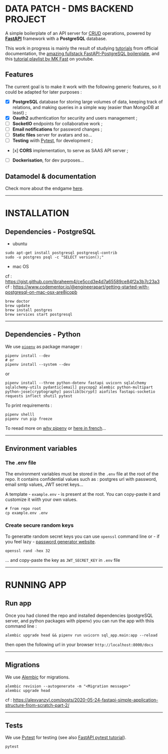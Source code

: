 # DATA PATCH - DMS BACKEND PROJECT

A simple boilerplate of an API server for [CRUD][CRUD_def] operations, powered by **[FastAPI][fastapi]** framework with a **PostgreSQL** database. 

This work in progress is mainly the result of studying [tutorials][fastapi-tuto] from official documentation, the [amazing fullstack FastAPI-PostgreSQL boilerplate][fastapi-boilerplate], and this [tutorial playlist by MK Fast][MK-Fast] on youtube.

## Features

The current goal is to make it work with the following generic features, so it could be adapted for later purposes :

- [x] **PostgreSQL** database for storing large volumes of data,  keeping track of relations, and making queries in a simple way (easier than MongoDB at least)  ;
- [x] **Oauth2** authentication for securiity and users management ;
- [ ] **SocketIO** endpoints for collaborative work ;
- [ ] **Email notifications** for password changes ;
- [ ] **Static files** server for avatars and so...
- [ ] **Testing** wiith [Pytest][pytest], for development ;
- [x] **CORS** implementation, to serve as SAAS API server ;
- [ ] **Dockerisation**, for dev purposes...

## Datamodel & documentation

Check more about the endgame [here](docs/README.md).

---

# INSTALLATION

<!-- ## 1/ Virtual env python -->

<!-- ```shell
pip install virtualenv
virtualenv env
source venv/bin/activate
``` -->

## Dependencies - PostgreSQL

- ubuntu

```shell
sudo apt-get install postgresql postgresql-contrib
sudo -u postgres psql -c "SELECT version();"
```

- mac OS


cf : https://gist.github.com/ibraheem4/ce5ccd3e4d7a65589ce84f2a3b7c23a3
cf : https://www.codementor.io/@engineerapart/getting-started-with-postgresql-on-mac-osx-are8jcopb

```shell
brew doctor
brew update
brew install postgres
brew services start postgresql
```
<!-- ln -sfv /usr/local/opt/postgresql/*.plist ~/Library/LaunchAgents -->

---

## Dependencies - Python

<!--
```shell
python -m pip install --upgrade pip
pip install -r requirements.txt
``` -->

We use [`pipenv`][pipenv] as package manager :

```shell
pipenv install --dev
# or
pipenv install --system --dev
```

or

```shell
pipenv install --three python-dotenv fastapi uvicorn sqlalchemy  sqlalchemy-utils pydantic[email] psycopg2 alembic python-multipart python-jose[cryptography] passlib[bcrypt] aiofiles fastapi-socketio requests inflect shutil pytest
```

To print requirements :
```shell
pipenv shelll
pipenv run pip freeze
```

To reead more on [why pipenv](https://realpython.com/pipenv-guide/) or [here in french](https://sametmax.com/pipenv-solution-moderne-pour-remplacer-pip-et-virtualenv/)...

---

## Environment variables

### The .env file

The environment variables must be stored in the `.env` file at the root of the repo. It contains confidential values such as : postgres url with password, email smtp values, JWT secret keys... 

A template - `example.env` - is present at the root. You can copy-paste it and customize it wiith your own values.

```shell
# from repo root
cp example.env .env
```

### Create secure random keys

To generatte random secret keys you  can use `openssl` command line or - if you feel lazy - [password generator website](https://passwordsgenerator.net/).

```shell
openssl rand -hex 32
```

... and copy-paste the key as `JWT_SECRET_KEY` in `.env` file


---

# RUNNING APP

## Run app

Once you had cloned the repo and installed dependencies (postgreSQL server, and python packages with pipenv) you can run the app with thiis command line :

```shell
alembic upgrade head && pipenv run uvicorn sql_app.main:app --reload
```

then open the  following url in your browser `http://localhost:8000/docs`

---

## Migrations 

We use [Alembic][alembic] for migrations.

```shell
alembic revision --autogenerate -m "<Migration message>"
alembic upgrade head
```

cf : https://alexvanzyl.com/posts/2020-05-24-fastapi-simple-application-structure-from-scratch-part-2/

---

## Tests

We use [Pytest][pytest] for testing (see also [FastAPI pytest tutorial][fastapi-tests]).

```shell
pytest
```

[CRUD_def]:https://en.wikipedia.org/wiki/Create,_read,_update_and_delete
[fastapi]:https://fastapi.tiangolo.com/
[fastapi-tuto]:https://fastapi.tiangolo.com/tutorial/
[fastapi-boilerplate]:https://github.com/tiangolo/full-stack-fastapi-postgresql
[MK-fast]:https://www.youtube.com/watch?v=HnJEiTx0feE&list=PL_9Bx_sxJkROtrlVTsGiuu-NtO_BmUfkB

[pipenv]:https://pipenv-fork.readthedocs.io/en/latest/basics.html
[alembic]:https://alembic.sqlalchemy.org/en/latest/
[pytest]:https://docs.pytest.org/en/stable/
[fastapi-tests]:https://fastapi.tiangolo.com/tutorial/testing/
